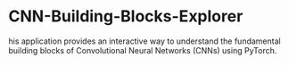 # CNN-Building-Blocks-Explorer
his application provides an interactive way to understand the fundamental building blocks of Convolutional Neural Networks (CNNs) using PyTorch.
